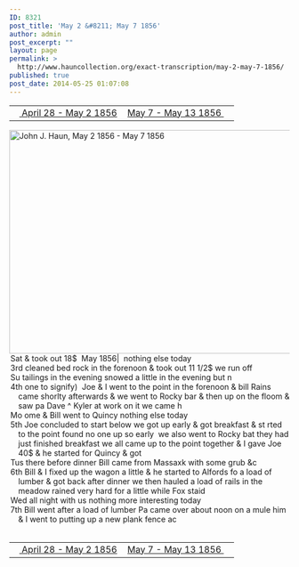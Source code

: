 ```yaml
---
ID: 8321
post_title: 'May 2 &#8211; May 7 1856'
author: admin
post_excerpt: ""
layout: page
permalink: >
  http://www.hauncollection.org/exact-transcription/may-2-may-7-1856/
published: true
post_date: 2014-05-25 01:07:08
---
```

<table style="width: 100%;" align="center">
<tbody>
<tr>
<td width="50%"><a title="April 28 – May 2 1856" href="http://www.hauncollection.org/version-2/version-ii-series-i/april-28-may-2-1856/"><img src="https://lh3.googleusercontent.com/-EFJpxxNiPNw/VqgtWBCZrMI/AAAAAAAAAFU/WfY4lPFWWkg/s800-Ic42/Soeb-Plain-Arrows-8-10px.png" alt="" width="10" height="10" /> April 28 - May 2 1856</a></td>
<td style="text-align: right;"><a title="May 7 – May 13 1856" href="http://www.hauncollection.org/version-2/version-ii-series-i/may-7-may-13-1856/"> May 7 - May 13 1856 <img src="https://lh3.googleusercontent.com/-67k0cYlpXHw/VqgtWKz1MXI/AAAAAAAAAFU/k9PW_Piyurk/s800-Ic42/Soeb-Plain-Arrows-5-10px.png" alt="" width="10" height="10" /></a></td>
</tr>
</tbody>
</table>
<a href="http://www.hauncollection.org/wp-content/uploads/John Haun/JJH_169_May 2 1856 - May 7 1856.JPG" target="_blank" rel="noopener"><img class="alignnone wp-image-2398 size-large" src="http://www.hauncollection.org/wp-content/uploads/John Haun/JJH_169_May 2 1856 - May 7 1856-1024x682.jpg" alt="John J. Haun, May 2 1856 - May 7 1856" width="604" height="402" /></a>
<div style="text-indent: -1em; padding-left: 16px;">Sat &amp; took out 18$  May 1856|  nothing else today</div>
<div style="text-indent: -1em; padding-left: 16px;">3rd cleaned bed rock in the forenoon &amp; took out 11 1/2$ we run off</div>
<div style="text-indent: -1em; padding-left: 16px;">Su tailings in the evening snowed a little in the evening but n</div>
<div style="text-indent: -1em; padding-left: 16px;">4th one to signify)  Joe &amp; I went to the point in the forenoon &amp; bill
Rains came shorlty afterwards &amp; we went to Rocky bar &amp; then
up on the floom &amp; saw pa Dave ^ Kyler at work on it we came h</div>
<div style="text-indent: -1em; padding-left: 16px;">Mo ome &amp; Bill went to Quincy nothing else today</div>
<div style="text-indent: -1em; padding-left: 16px;">5th Joe concluded to start below we got up early &amp; got breakfast &amp; st
rted to the point found no one up so early  we also went to Rocky
bat they had just finished breakfast we all came up to the point
together &amp; I gave Joe 40$ &amp; he started for Quincy &amp; got</div>
<div style="text-indent: -1em; padding-left: 16px;">Tus there before dinner Bill came from Massaxk with some grub &amp;c</div>
<div style="text-indent: -1em; padding-left: 16px;">6th Bill &amp; I fixed up the wagon a little &amp; he started to Alfords fo
a load of lumber &amp; got back after dinner we then hauled a load of
rails in the meadow rained very hard for a little while Fox staid</div>
<div style="text-indent: -1em; padding-left: 16px;">Wed all night with us nothing more interesting today</div>
<div style="text-indent: -1em; padding-left: 16px;">7th Bill went after a load of lumber Pa came over about noon
on a mule him &amp; I went to putting up a new plank fence ac</div>
&nbsp;
<table style="width: 100%;" align="center">
<tbody>
<tr>
<td width="50%"><a title="April 28 – May 2 1856" href="http://www.hauncollection.org/version-2/version-ii-series-i/april-28-may-2-1856/"><img src="https://lh3.googleusercontent.com/-EFJpxxNiPNw/VqgtWBCZrMI/AAAAAAAAAFU/WfY4lPFWWkg/s800-Ic42/Soeb-Plain-Arrows-8-10px.png" alt="" width="10" height="10" /> April 28 - May 2 1856</a></td>
<td style="text-align: right;"><a title="May 7 – May 13 1856" href="http://www.hauncollection.org/version-2/version-ii-series-i/may-7-may-13-1856/"> May 7 - May 13 1856 <img src="https://lh3.googleusercontent.com/-67k0cYlpXHw/VqgtWKz1MXI/AAAAAAAAAFU/k9PW_Piyurk/s800-Ic42/Soeb-Plain-Arrows-5-10px.png" alt="" width="10" height="10" /></a></td>
</tr>
</tbody>
</table>